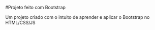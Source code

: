 #Projeto feito com Bootstrap

Um projeto criado com o intuito de aprender e aplicar o Bootstrap no HTML/CSS/JS